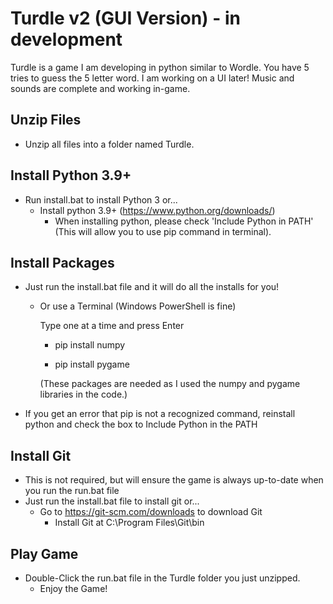 # Turdle v2 (GUI Version) - in development
Turdle is a game I am developing in python similar to Wordle. You have 5 tries to guess the 5 letter word. I am working on a UI later! Music and sounds are complete and working in-game.

Unzip Files
-
- Unzip all files into a folder named Turdle.


Install Python 3.9+
-
- Run install.bat to install Python 3 or...
  - Install python 3.9+ (https://www.python.org/downloads/)
    - When installing python, please check 'Include Python in PATH' (This will allow you to use pip command in terminal).

Install Packages
-
- Just run the install.bat file and it will do all the installs for you!

    - Or use a Terminal (Windows PowerShell is fine)

      Type one at a time and press Enter

        - pip install numpy

        - pip install pygame

        (These packages are needed as I used the numpy and pygame libraries in the code.)
        
- If you get an error that pip is not a recognized command, reinstall python and check the box to Include Python in the PATH

Install Git
-
- This is not required, but will ensure the game is always up-to-date when you run the run.bat file
- Just run the install.bat file to install git or...
  - Go to https://git-scm.com/downloads to download Git
    - Install Git at C:\Program Files\Git\bin


Play Game
-
- Double-Click the run.bat file in the Turdle folder you just unzipped.
  - Enjoy the Game!
